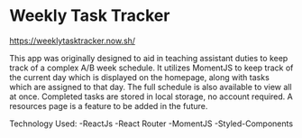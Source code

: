# Weekly Task Tracker

<https://weeklytasktracker.now.sh/>

This app was originally designed to aid in teaching assistant duties to keep track of a complex A/B week schedule. It utilizes MomentJS to keep track of the current day which is displayed on the homepage, along with tasks which are assigned to that day. The full schedule is also available to view all at once. Completed tasks are stored in local storage, no account required. A resources page is a feature to be added in the future.


Technology Used:
-ReactJs
-React Router
-MomentJS
-Styled-Components
